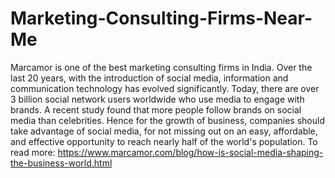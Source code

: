 # Marketing-Consulting-Firms-Near-Me
Marcamor is one of the best marketing consulting firms in India. Over the last 20 years, with the introduction of social media, information and communication technology has evolved significantly. Today, there are over 3 billion social network users worldwide who use media to engage with brands. A recent study found that more people follow brands on social media than celebrities. Hence for the growth of business, companies should take advantage of social media, for not missing out on an easy, affordable, and effective opportunity to reach nearly half of the world's population.  To read more: https://www.marcamor.com/blog/how-is-social-media-shaping-the-business-world.html
